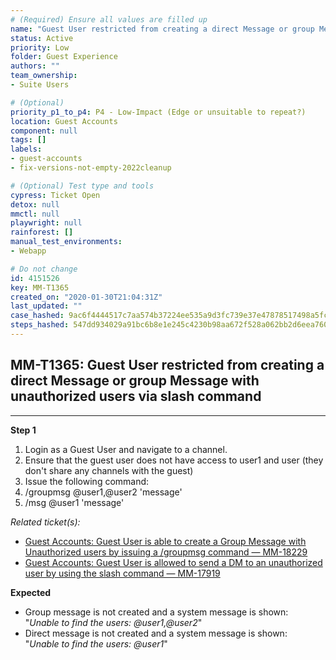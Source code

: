 ```yaml
---
# (Required) Ensure all values are filled up
name: "Guest User restricted from creating a direct Message or group Message with unauthorized users via slash command"
status: Active
priority: Low
folder: Guest Experience
authors: ""
team_ownership: 
- Suite Users

# (Optional)
priority_p1_to_p4: P4 - Low-Impact (Edge or unsuitable to repeat?)
location: Guest Accounts
component: null
tags: []
labels: 
- guest-accounts
- fix-versions-not-empty-2022cleanup

# (Optional) Test type and tools
cypress: Ticket Open
detox: null
mmctl: null
playwright: null
rainforest: []
manual_test_environments: 
- Webapp

# Do not change
id: 4151526
key: MM-T1365
created_on: "2020-01-30T21:04:31Z"
last_updated: ""
case_hashed: 9ac6f4444517c7aa574b37224ee535a9d3fc739e37e47878517498a5fc64a51f81a56eb3b4e801d110f073aaf6c4b98f
steps_hashed: 547dd934029a91bc6b8e1e245c4230b98aa672f528a062bb2d6eea760779d82458db891355f8fbc377b06f28d66fe38d
---
```


<!-- (Auto-generated) Based on frontmatter's "key" and "name" -->

## MM-T1365: Guest User restricted from creating a direct Message or group Message with unauthorized users via slash command

---

**Step 1**

1. Login as a Guest User and navigate to a channel.
2. Ensure that the guest user does not have access to user1 and user (they don't share any channels with the guest)
3. Issue the following command:
4. /groupmsg @user1,@user2 'message'
5. /msg @user1 'message'

_Related ticket(s):_

- [Guest Accounts: Guest User is able to create a Group Message with Unauthorized users by issuing a /groupmsg command — MM-18229](https://mattermost.atlassian.net/browse/MM-18229)
- [Guest Accounts: Guest User is allowed to send a DM to an unauthorized user by using the slash command — MM-17919](https://mattermost.atlassian.net/browse/MM-17919)

**Expected**

- Group message is not created and a system message is shown:\
  "_Unable to find the users: @user1,@user2_"
- Direct message is not created and a system message is shown:\
  "_Unable to find the users: @user1_"
